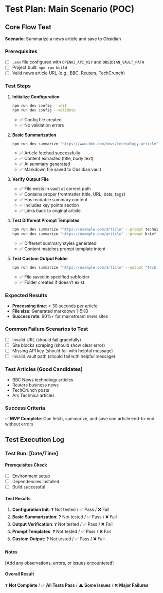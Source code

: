 # Test Plan: Main Scenario (POC)

## Core Flow Test
**Scenario**: Summarize a news article and save to Obsidian

### Prerequisites
- [ ] `.env` file configured with `OPENAI_API_KEY` and `OBSIDIAN_VAULT_PATH`
- [ ] Project built: `npm run build`
- [ ] Valid news article URL (e.g., BBC, Reuters, TechCrunch)

### Test Steps

1. **Initialize Configuration**
   ```bash
   npm run dev config --init
   npm run dev config --validate
   ```
   - ✅ Config file created
   - ✅ No validation errors

2. **Basic Summarization**
   ```bash
   npm run dev summarize "https://www.bbc.com/news/technology-article"
   ```
   - ✅ Article fetched successfully
   - ✅ Content extracted (title, body text)
   - ✅ AI summary generated
   - ✅ Markdown file saved to Obsidian vault

3. **Verify Output File**
   - ✅ File exists in vault at correct path
   - ✅ Contains proper frontmatter (title, URL, date, tags)
   - ✅ Has readable summary content
   - ✅ Includes key points section
   - ✅ Links back to original article

4. **Test Different Prompt Templates**
   ```bash
   npm run dev summarize "https://example.com/article" --prompt technical
   npm run dev summarize "https://example.com/article" --prompt brief
   ```
   - ✅ Different summary styles generated
   - ✅ Content matches prompt template intent

5. **Test Custom Output Folder**
   ```bash
   npm run dev summarize "https://example.com/article" --output "Tech News"
   ```
   - ✅ File saved in specified subfolder
   - ✅ Folder created if doesn't exist

### Expected Results
- **Processing time**: < 30 seconds per article
- **File size**: Generated markdown 1-5KB
- **Success rate**: 90%+ for mainstream news sites

### Common Failure Scenarios to Test
- [ ] Invalid URL (should fail gracefully)
- [ ] Site blocks scraping (should show clear error)
- [ ] Missing API key (should fail with helpful message)
- [ ] Invalid vault path (should fail with helpful message)

### Test Articles (Good Candidates)
- BBC News technology articles
- Reuters business news
- TechCrunch posts
- Ars Technica articles

### Success Criteria
✅ **MVP Complete**: Can fetch, summarize, and save one article end-to-end without errors

## Test Execution Log

### Test Run: [Date/Time]

#### Prerequisites Check
- [ ] Environment setup
- [ ] Dependencies installed
- [ ] Build successful

#### Test Results
1. **Configuration Init**: ❓ Not tested / ✅ Pass / ❌ Fail
2. **Basic Summarization**: ❓ Not tested / ✅ Pass / ❌ Fail
3. **Output Verification**: ❓ Not tested / ✅ Pass / ❌ Fail
4. **Prompt Templates**: ❓ Not tested / ✅ Pass / ❌ Fail
5. **Custom Output**: ❓ Not tested / ✅ Pass / ❌ Fail

#### Notes
[Add any observations, errors, or issues encountered]

#### Overall Result
❓ **Not Complete** / ✅ **All Tests Pass** / ⚠️ **Some Issues** / ❌ **Major Failures**